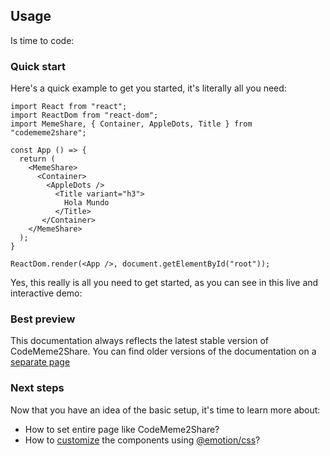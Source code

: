 ## Usage

Is time to code:

### Quick start

Here's a quick example to get you started, it's literally all you need:

```
import React from "react";
import ReactDom from "react-dom";
import MemeShare, { Container, AppleDots, Title } from "codememe2share";

const App () => {
  return (
    <MemeShare>
      <Container>
        <AppleDots />
          <Title variant="h3">
            Hola Mundo
          </Title>
       </Container>
    </MemeShare>
  );
}

ReactDom.render(<App />, document.getElementById("root"));
```

Yes, this really is all you need to get started, as you can see in this live and interactive demo:

### Best preview

This documentation always reflects the latest stable version of CodeMeme2Share. You can find older versions of the documentation on a [separate page](https://)
### Next steps

Now that you have an idea of the basic setup, it's time to learn more about:

- How to set entire page like CodeMeme2Share?
- How to [customize](https://) the components using [@emotion/css](https://npmjs.com/package/@emotion/css)?
